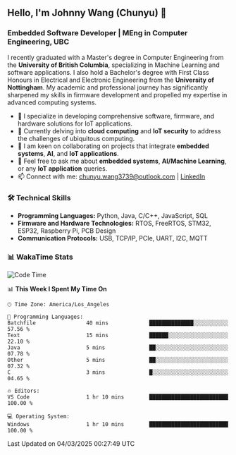 ## Hello, I'm Johnny Wang (Chunyu) 👋

### Embedded Software Developer | MEng in Computer Engineering, UBC

I recently graduated with a Master's degree in Computer Engineering from the **University of British Columbia**, specializing in Machine Learning and software applications. I also hold a Bachelor's degree with First Class Honours in Electrical and Electronic Engineering from the **University of Nottingham**. My academic and professional journey has significantly sharpened my skills in firmware development and propelled my expertise in advanced computing systems.

- 🔭 I specialize in developing comprehensive software, firmware, and hardware solutions for IoT applications.
- 🌱 Currently delving into **cloud computing** and **IoT security** to address the challenges of ubiquitous computing.
- 🤝 I am keen on collaborating on projects that integrate **embedded systems**, **AI**, and **IoT applications**.
- 💬 Feel free to ask me about **embedded systems**, **AI/Machine Learning**, or any **IoT application** queries.
- 📫 Connect with me: [chunyu.wang3739@outlook.com](mailto:chunyu.wang3739@outlook.com) | [LinkedIn](https://www.linkedin.com/in/shycw1/)


### 🛠️ Technical Skills
- **Programming Languages:** Python, Java, C/C++, JavaScript, SQL
- **Firmware and Hardware Technologies:** RTOS, FreeRTOS, STM32, ESP32, Raspberry Pi, PCB Design
- **Communication Protocols:** USB, TCP/IP, PCIe, UART, I2C, MQTT

### 📊 WakaTime Stats
<!--START_SECTION:waka-->
![Code Time](http://img.shields.io/badge/Code%20Time-55%20hrs%2033%20mins-blue)

📊 **This Week I Spent My Time On** 

```text
🕑︎ Time Zone: America/Los_Angeles

💬 Programming Languages: 
Batchfile                40 mins             ██████████████░░░░░░░░░░░   57.56 % 
Text                     15 mins             ██████░░░░░░░░░░░░░░░░░░░   22.10 % 
Java                     5 mins              ██░░░░░░░░░░░░░░░░░░░░░░░   07.78 % 
Other                    5 mins              ██░░░░░░░░░░░░░░░░░░░░░░░   07.32 % 
C                        3 mins              █░░░░░░░░░░░░░░░░░░░░░░░░   04.65 % 

🔥 Editors: 
VS Code                  1 hr 10 mins        █████████████████████████   100.00 % 

💻 Operating System: 
Windows                  1 hr 10 mins        █████████████████████████   100.00 % 
```


 Last Updated on 04/03/2025 00:27:49 UTC
<!--END_SECTION:waka-->
